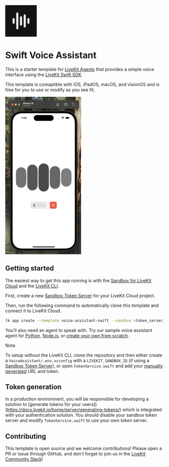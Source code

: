 <img src="./.github/assets/app-icon.png" alt="Voice Assistant App Icon" width="100" height="100">

# Swift Voice Assistant

This is a starter template for [LiveKit Agents](https://docs.livekit.io/agents/overview/) that provides a simple voice interface using the [LiveKit Swift SDK](https://github.com/livekit/client-sdk-swift).

This template is comaptible with iOS, iPadOS, macOS, and visionOS and is free for you to use or modify as you see fit.

<img src="./.github/assets/screenshot.png" alt="Voice Assistant Screenshot" height="500">

## Getting started

The easiest way to get this app running is with the [Sandbox for LiveKit Cloud](https://cloud.livekit.io/projects/p_/sandbox) and the [LiveKit CLI](https://docs.livekit.io/home/cli/cli-setup/).

First, create a new [Sandbox Token Server](https://cloud.livekit.io/projects/p_mytc7vpzfkt/sandbox/templates/token-server) for your LiveKit Cloud project.

Then, run the following command to automatically clone this template and connect it to LiveKit Cloud.

```bash
lk app create --template voice-assistant-swift --sandbox <token_server_sandbox_id>
```

You'll also need an agent to speak with. Try our sample voice assistant agent for [Python](https://github.com/livekit-examples/voice-pipeline-agent-python), [Node.js](https://github.com/livekit-examples/voice-pipeline-agent-node), or [create your own from scratch](https://docs.livekit.io/agents/quickstart/).

> [!NOTE]
> To setup without the LiveKit CLI, clone the repository and then either create a `VoiceAssistant/.env.xcconfig` with a `LIVEKIT_SANDBOX_ID` (if using a [Sandbox Token Server](https://cloud.livekit.io/projects/p_/sandbox/templates/token-server)), or open `TokenService.swift` and add your [manually generated](#token-generation) URL and token.

## Token generation

In a production environment, you will be responsible for developing a solution to [generate tokens for your users])(https://docs.livekit.io/home/server/generating-tokens/) which is integrated with your authentication solution. You should disable your sandbox token server and modify `TokenService.swift` to use your own token server.

## Contributing

This template is open source and we welcome contributions! Please open a PR or issue through GitHub, and don't forget to join us in the [LiveKit Community Slack](https://livekit.io/join-slack)!

